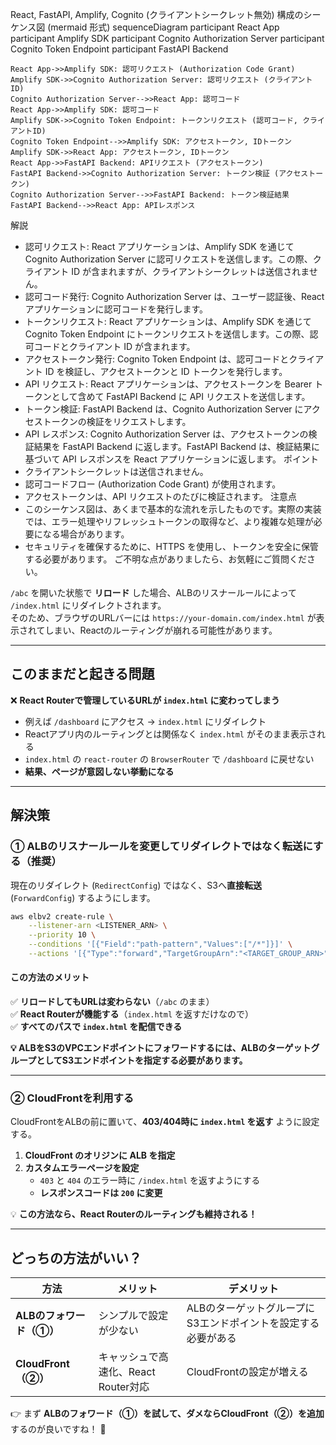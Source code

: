 React, FastAPI, Amplify, Cognito (クライアントシークレット無効) 構成のシーケンス図 (mermaid 形式)
sequenceDiagram
    participant React App
    participant Amplify SDK
    participant Cognito Authorization Server
    participant Cognito Token Endpoint
    participant FastAPI Backend

    React App->>Amplify SDK: 認可リクエスト (Authorization Code Grant)
    Amplify SDK->>Cognito Authorization Server: 認可リクエスト (クライアントID)
    Cognito Authorization Server-->>React App: 認可コード
    React App->>Amplify SDK: 認可コード
    Amplify SDK->>Cognito Token Endpoint: トークンリクエスト (認可コード, クライアントID)
    Cognito Token Endpoint-->>Amplify SDK: アクセストークン, IDトークン
    Amplify SDK->>React App: アクセストークン, IDトークン
    React App->>FastAPI Backend: APIリクエスト (アクセストークン)
    FastAPI Backend->>Cognito Authorization Server: トークン検証 (アクセストークン)
    Cognito Authorization Server-->>FastAPI Backend: トークン検証結果
    FastAPI Backend-->>React App: APIレスポンス

解説
 * 認可リクエスト: React アプリケーションは、Amplify SDK を通じて Cognito Authorization Server に認可リクエストを送信します。この際、クライアント ID が含まれますが、クライアントシークレットは送信されません。
 * 認可コード発行: Cognito Authorization Server は、ユーザー認証後、React アプリケーションに認可コードを発行します。
 * トークンリクエスト: React アプリケーションは、Amplify SDK を通じて Cognito Token Endpoint にトークンリクエストを送信します。この際、認可コードとクライアント ID が含まれます。
 * アクセストークン発行: Cognito Token Endpoint は、認可コードとクライアント ID を検証し、アクセストークンと ID トークンを発行します。
 * API リクエスト: React アプリケーションは、アクセストークンを Bearer トークンとして含めて FastAPI Backend に API リクエストを送信します。
 * トークン検証: FastAPI Backend は、Cognito Authorization Server にアクセストークンの検証をリクエストします。
 * API レスポンス: Cognito Authorization Server は、アクセストークンの検証結果を FastAPI Backend に返します。FastAPI Backend は、検証結果に基づいて API レスポンスを React アプリケーションに返します。
ポイント
 * クライアントシークレットは送信されません。
 * 認可コードフロー (Authorization Code Grant) が使用されます。
 * アクセストークンは、API リクエストのたびに検証されます。
注意点
 * このシーケンス図は、あくまで基本的な流れを示したものです。実際の実装では、エラー処理やリフレッシュトークンの取得など、より複雑な処理が必要になる場合があります。
 * セキュリティを確保するために、HTTPS を使用し、トークンを安全に保管する必要があります。
ご不明な点がありましたら、お気軽にご質問ください。



`/abc` を開いた状態で **リロード** した場合、ALBのリスナールールによって `/index.html` にリダイレクトされます。  
そのため、ブラウザのURLバーには `https://your-domain.com/index.html` が表示されてしまい、Reactのルーティングが崩れる可能性があります。  

---

## **このままだと起きる問題**
❌ **React Routerで管理しているURLが `index.html` に変わってしまう**
- 例えば `/dashboard` にアクセス → `index.html` にリダイレクト
- Reactアプリ内のルーティングとは関係なく `index.html` がそのまま表示される
- `index.html` の `react-router` の `BrowserRouter` で `/dashboard` に戻せない
- **結果、ページが意図しない挙動になる**

---

## **解決策**
### **① ALBのリスナールールを変更してリダイレクトではなく転送にする（推奨）**
現在のリダイレクト (`RedirectConfig`) ではなく、S3へ**直接転送** (`ForwardConfig`) するようにします。

```sh
aws elbv2 create-rule \
    --listener-arn <LISTENER_ARN> \
    --priority 10 \
    --conditions '[{"Field":"path-pattern","Values":["/*"]}]' \
    --actions '[{"Type":"forward","TargetGroupArn":"<TARGET_GROUP_ARN>"}]'
```

#### **この方法のメリット**
✅ **リロードしてもURLは変わらない**（`/abc` のまま）  
✅ **React Routerが機能する**（`index.html` を返すだけなので）  
✅ **すべてのパスで `index.html` を配信できる**  

**💡 ALBをS3のVPCエンドポイントにフォワードするには、ALBのターゲットグループとしてS3エンドポイントを指定する必要があります。**

---

### **② CloudFrontを利用する**
CloudFrontをALBの前に置いて、**403/404時に `index.html` を返す** ように設定する。

1. **CloudFront のオリジンに ALB を指定**
2. **カスタムエラーページを設定**
   - `403` と `404` のエラー時に `/index.html` を返すようにする
   - **レスポンスコードは `200` に変更**

💡 **この方法なら、React Routerのルーティングも維持される！**

---

## **どっちの方法がいい？**
| 方法 | メリット | デメリット |
|------|--------|-----------|
| **ALBのフォワード（①）** | シンプルで設定が少ない | ALBのターゲットグループにS3エンドポイントを設定する必要がある |
| **CloudFront（②）** | キャッシュで高速化、React Router対応 | CloudFrontの設定が増える |

👉 まず **ALBのフォワード（①）を試して、ダメならCloudFront（②）を追加** するのが良いですね！ 🚀
